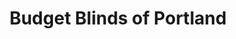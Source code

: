 ---
title: "Budget Blinds of Portland"
url: /falmouth/budget-blinds-of-portland/
shop: window blind
---